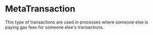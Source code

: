 # MetaTransaction
This type of transactions are used in processes where someone else is paying gas fees for someone else's transactions.

